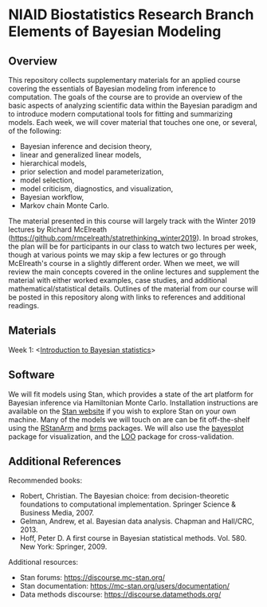 # NIAID Biostatistics Research Branch <br/> Elements of Bayesian Modeling

## Overview

This repository collects supplementary materials for an applied course covering the essentials of Bayesian modeling from inference to computation. The goals of the course are to provide an overview of the basic aspects of analyzing scientific data within the Bayesian paradigm and to introduce modern computational tools for fitting and summarizing models. Each week, we will cover material that touches one one, or several, of the following:

- Bayesian inference and decision theory,
- linear and generalized linear models,
- hierarchical models,
- prior selection and model parameterization,
- model selection,
- model criticism, diagnostics, and visualization,
- Bayesian workflow,
- Markov chain Monte Carlo.

The material presented in this course will largely track with the Winter 2019 lectures by Richard McElreath (https://github.com/rmcelreath/statrethinking_winter2019). In broad strokes, the plan will be for participants in our class to watch two lectures per week, though at various points we may skip a few lectures or go through McElreath's course in a slightly different order. When we meet, we will review the main concepts covered in the online lectures and supplement the material with either worked examples, case studies, and additional mathematical/statistical details. Outlines of the material from our course will be posted in this repository along with links to references and additional readings.  

## Materials 

Week 1: <[Introduction to Bayesian statistics](https://www.google.com)>

## Software

We will fit models using Stan, which provides a state of the art platform for Bayesian inference via Hamiltonian Monte Carlo. Installation instructions are available on the [Stan website](https://github.com/stan-dev/rstan/wiki/RStan-Getting-Started) if you wish to explore Stan on your own machine. Many of the models we will touch on are can be fit off-the-shelf using the [RStanArm](https://mc-stan.org/users/interfaces/rstanarm.html) and [brms](https://mc-stan.org/users/interfaces/brms.html) packages. We will also use the [bayesplot](https://mc-stan.org/users/interfaces/bayesplot.html) package for visualization, and the [LOO](https://mc-stan.org/users/interfaces/loo.html) package for cross-validation.   

## Additional References

Recommended books:
- Robert, Christian. The Bayesian choice: from decision-theoretic foundations to computational implementation. Springer Science & Business Media, 2007.
- Gelman, Andrew, et al. Bayesian data analysis. Chapman and Hall/CRC, 2013.
- Hoff, Peter D. A first course in Bayesian statistical methods. Vol. 580. New York: Springer, 2009.

Additional resources:
- Stan forums: https://discourse.mc-stan.org/
- Stan documentation: https://mc-stan.org/users/documentation/
- Data methods discourse: https://discourse.datamethods.org/
